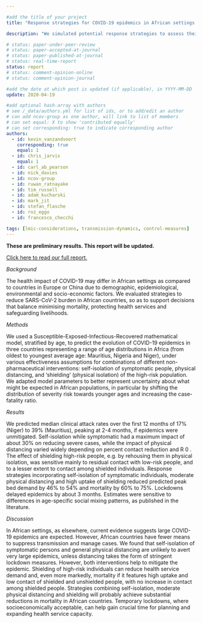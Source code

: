 ```yaml
---

#add the title of your project
title: "Response strategies for COVID-19 epidemics in African settings: a mathematical modelling study"

description: "We simulated potential response strategies to assess their effectiveness in three African countries: Niger, Nigeria, and Mauritius."

# status: paper-under-peer-review
# status: paper-accepted-at-journal
# status: paper-published-at-journal
# status: real-time-report
status: report
# status: comment-opinion-online
# status: comment-opinion-journal

#add the date at which post is updated (if applicable), in YYYY-MM-DD
update: 2020-04-19

#add optional hash-array with authors
# see /_data/authors.yml for list of ids, or to add/edit an author
# can add ncov-group as one author, will link to list of members
# can set equal: X to show 'contributed equally'
# can set corresponding: true to indicate corresponding author
authors:
  - id: kevin_vanzandvoort
    corresponding: true
    equal: 1
  - id: chris_jarvis
    equal: 1
  - id: carl_ab_pearson
  - id: nick_davies
  - id: ncov-group
  - id: ruwan_ratnayake
  - id: tim_russell
  - id: adam_kucharski
  - id: mark_jit
  - id: stefan_flasche
  - id: roz_eggo
  - id: francesco_checchi

tags: [lmic-considerations, transmission-dynamics, control-measures]
---
```


**These are preliminary results. This report will be updated.**

<a target = "_blank" href="reports/LSHTM-CMMID-20200419-Covid19-Africa-strategies.pdf" title="Full report">Click here to read our full report.</a>

*Background*

The health impact of COVID-19 may differ in African settings as compared to countries in Europe or China
due to demographic, epidemiological, environmental and socio-economic factors. We evaluated strategies
to reduce SARS-CoV-2 burden in African countries, so as to support decisions that balance minimising
mortality, protecting health services and safeguarding livelihoods.

*Methods*

We used a Susceptible-Exposed-Infectious-Recovered mathematical model, stratified by age, to predict
the evolution of COVID-19 epidemics in three countries representing a range of age distributions in Africa
(from oldest to youngest average age: Mauritius, Nigeria and Niger), under various effectiveness
assumptions for combinations of different non-pharmaceutical interventions: self-isolation of symptomatic
people, physical distancing, and ‘shielding’ (physical isolation) of the high-risk population. We adapted
model parameters to better represent uncertainty about what might be expected in African populations, in
particular by shifting the distribution of severity risk towards younger ages and increasing the case-fatality
ratio.

*Results*

We predicted median clinical attack rates over the first 12 months of 17% (Niger) to 39% (Mauritius),
peaking at 2-4 months, if epidemics were unmitigated. Self-isolation while symptomatic had a maximum
impact of about 30% on reducing severe cases, while the impact of physical distancing varied widely
depending on percent contact reduction and R 0 . The effect of shielding high-risk people, e.g. by rehousing
them in physical isolation, was sensitive mainly to residual contact with low-risk people, and to a lesser
extent to contact among shielded individuals. Response strategies incorporating self-isolation of
symptomatic individuals, moderate physical distancing and high uptake of shielding reduced predicted
peak bed demand by 46% to 54% and mortality by 60% to 75%. Lockdowns delayed epidemics by about
3 months. Estimates were sensitive to differences in age-specific social mixing patterns, as published in
the literature.

*Discussion*

In African settings, as elsewhere, current evidence suggests large COVID-19 epidemics are expected.
However, African countries have fewer means to suppress transmission and manage cases. We found
that self-isolation of symptomatic persons and general physical distancing are unlikely to avert very large
epidemics, unless distancing takes the form of stringent lockdown measures. However, both interventions
help to mitigate the epidemic. Shielding of high-risk individuals can reduce health service demand and,
even more markedly, mortality if it features high uptake and low contact of shielded and unshielded people,
with no increase in contact among shielded people. Strategies combining self-isolation, moderate physical
distancing and shielding will probably achieve substantial reductions in mortality in African countries.
Temporary lockdowns, where socioeconomically acceptable, can help gain crucial time for planning and
expanding health service capacity.
